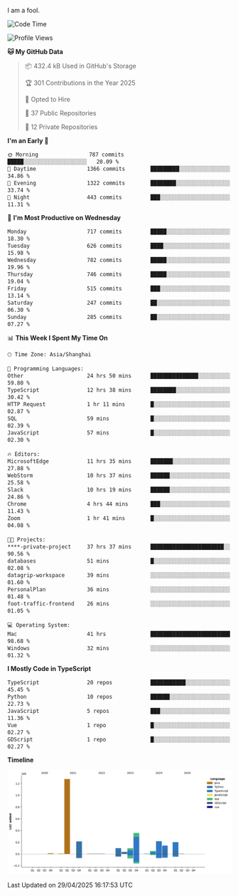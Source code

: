 I am a fool.

<!--START_SECTION:waka-->
![Code Time](http://img.shields.io/badge/Code%20Time-2%2C951%20hrs%2051%20mins-blue)

![Profile Views](http://img.shields.io/badge/Profile%20Views-3-blue)

**🐱 My GitHub Data** 

> 📦 432.4 kB Used in GitHub's Storage 
 > 
> 🏆 301 Contributions in the Year 2025
 > 
> 💼 Opted to Hire
 > 
> 📜 37 Public Repositories 
 > 
> 🔑 12 Private Repositories 
 > 
**I'm an Early 🐤** 

```text
🌞 Morning                787 commits         █████░░░░░░░░░░░░░░░░░░░░   20.09 % 
🌆 Daytime                1366 commits        █████████░░░░░░░░░░░░░░░░   34.86 % 
🌃 Evening                1322 commits        ████████░░░░░░░░░░░░░░░░░   33.74 % 
🌙 Night                  443 commits         ███░░░░░░░░░░░░░░░░░░░░░░   11.31 % 
```
📅 **I'm Most Productive on Wednesday** 

```text
Monday                   717 commits         █████░░░░░░░░░░░░░░░░░░░░   18.30 % 
Tuesday                  626 commits         ████░░░░░░░░░░░░░░░░░░░░░   15.98 % 
Wednesday                782 commits         █████░░░░░░░░░░░░░░░░░░░░   19.96 % 
Thursday                 746 commits         █████░░░░░░░░░░░░░░░░░░░░   19.04 % 
Friday                   515 commits         ███░░░░░░░░░░░░░░░░░░░░░░   13.14 % 
Saturday                 247 commits         ██░░░░░░░░░░░░░░░░░░░░░░░   06.30 % 
Sunday                   285 commits         ██░░░░░░░░░░░░░░░░░░░░░░░   07.27 % 
```


📊 **This Week I Spent My Time On** 

```text
🕑︎ Time Zone: Asia/Shanghai

💬 Programming Languages: 
Other                    24 hrs 50 mins      ███████████████░░░░░░░░░░   59.80 % 
TypeScript               12 hrs 38 mins      ████████░░░░░░░░░░░░░░░░░   30.42 % 
HTTP Request             1 hr 11 mins        █░░░░░░░░░░░░░░░░░░░░░░░░   02.87 % 
SQL                      59 mins             █░░░░░░░░░░░░░░░░░░░░░░░░   02.39 % 
JavaScript               57 mins             █░░░░░░░░░░░░░░░░░░░░░░░░   02.30 % 

🔥 Editors: 
MicrosoftEdge            11 hrs 35 mins      ███████░░░░░░░░░░░░░░░░░░   27.88 % 
WebStorm                 10 hrs 37 mins      ██████░░░░░░░░░░░░░░░░░░░   25.58 % 
Slack                    10 hrs 19 mins      ██████░░░░░░░░░░░░░░░░░░░   24.86 % 
Chrome                   4 hrs 44 mins       ███░░░░░░░░░░░░░░░░░░░░░░   11.43 % 
Zoom                     1 hr 41 mins        █░░░░░░░░░░░░░░░░░░░░░░░░   04.08 % 

🐱‍💻 Projects: 
****-private-project     37 hrs 37 mins      ███████████████████████░░   90.56 % 
databases                51 mins             █░░░░░░░░░░░░░░░░░░░░░░░░   02.08 % 
datagrip-workspace       39 mins             ░░░░░░░░░░░░░░░░░░░░░░░░░   01.60 % 
PersonalPlan             36 mins             ░░░░░░░░░░░░░░░░░░░░░░░░░   01.48 % 
foot-traffic-frontend    26 mins             ░░░░░░░░░░░░░░░░░░░░░░░░░   01.05 % 

💻 Operating System: 
Mac                      41 hrs              █████████████████████████   98.68 % 
Windows                  32 mins             ░░░░░░░░░░░░░░░░░░░░░░░░░   01.32 % 
```

**I Mostly Code in TypeScript** 

```text
TypeScript               20 repos            ███████████░░░░░░░░░░░░░░   45.45 % 
Python                   10 repos            ██████░░░░░░░░░░░░░░░░░░░   22.73 % 
JavaScript               5 repos             ███░░░░░░░░░░░░░░░░░░░░░░   11.36 % 
Vue                      1 repo              █░░░░░░░░░░░░░░░░░░░░░░░░   02.27 % 
GDScript                 1 repo              █░░░░░░░░░░░░░░░░░░░░░░░░   02.27 % 
```



**Timeline**

![Lines of Code chart](https://raw.githubusercontent.com/VeejaLiu/VeejaLiu/master/assets/bar_graph.png)


 Last Updated on 29/04/2025 16:17:53 UTC
<!--END_SECTION:waka-->
